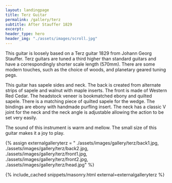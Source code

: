 ```yaml
---
layout: landingpage
title: Terz Guitar
permalink: /gallery/terz
subtitle: After Stauffer 1829
excerpt: 
header_type: hero
header_img: "./assets/images/scroll.jpg"
---
```



This guitar is loosely based  on a Terz guitar 1829 from Johann Georg Stauffer. Terz guitars are tuned a third higher than standard guitars and have a correspondingly shorter scale length (570mm). There are some modern touches, such as the choice of woods, and planetary  geared tuning pegs.

This guitar has sapele sides and neck. The back is created from alternate strips of sapele and walnut with maple inserts. The front is made of Western Red Cedar. The headstock veneer is bookmatched ebony and quilted sapele. There is a matching piece of quilted sapele for the wedge. The bindings are ebony with handmade purfling insert.
The neck has a classic V joint for the neck and the neck angle is adjustable allowing the action to be set very easily. 

The sound of this instrument is warm and mellow. The small size of this guitar makes it a joy to play.

{% assign externalgalleryterz = "
./assets/images/gallery/terz/back1.jpg,
./assets/images/gallery/terz/back2.jpg,
./assets/images/gallery/terz/front1.jpg,
./assets/images/gallery/terz/front2.jpg,
./assets/images/gallery/terz/head.jpg" %}

{% include_cached snippets/masonry.html external=externalgalleryterz %}
